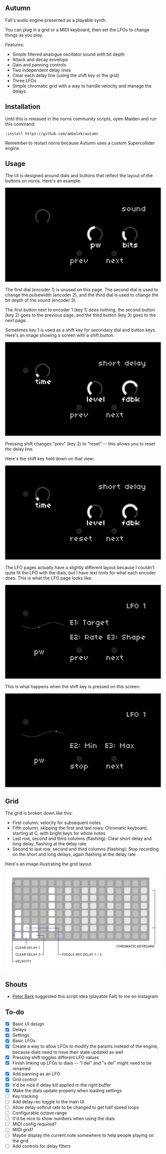 ## Autumn

Fall's audio engine presented as a playable synth.

You can plug in a grid or a MIDI keyboard, then set the LFOs to change things as you play.

Features:

* Simple filtered analogue oscillator sound with bit depth
* Attack and decay envelope
* Gain and panning controls
* Two independent delay lines
* Clear each delay line (using the shift key or the grid)
* Three LFOs
* Simple chromatic grid with a way to handle velocity and manage the delays

## Installation

Until this is released in the norns community scripts, open Maiden and run this command:

```
;install https://github.com/ambalek/autumn
```

Remember to restart norns because Autumn uses a custom Supercollider engine.

## Usage

The UI is designed around dials and buttons that reflect the layout of the buttons on norns. Here's an example.

![Autumn dials](img/dials_1.png)

The first dial (encoder 1) is unused on this page. The second dial is used to change the pulsewidth (encoder 2), and the third dial is used to change the bit depth of the sound (encoder 3).

The first button next to encoder 1 (key 1) does nothing, the second button (key 2) goes to the previous page, and the third button (key 3) goes to the next page.

Sometimes key 1 is used as a shift key for secondary dial and button keys. Here's an image showing a screen with a shift button.

![Shift key, not pressed](img/shift_1.png)

Pressing shift changes "prev" (key 2) to "reset" -- this allows you to reset the delay line.

Here's the shift key held down on that view:

![Shift key, pressed](img/shift_2.png)

The LFO pages actually have a slightly different layout because I couldn't quite fit the LFO with the dials, but I have text hints for what each encoder does. This is what the LFO page looks like:

![LFO](img/lfo_1.png)

This is what happens when the shift key is pressed on this screen:

![LFO](img/lfo_2.png)

## Grid

The grid is broken down like this:

* First column: velocity for subsequent notes
* Fifth column, skipping the first and last rows: Chromatic keyboard, starting at C, with bright keys for whole notes
* Last row, second and third columns (flashing): Clear short delay and long delay, flashing at the delay rate
* Second to last row, second and third columns (flashing): Stop recording on the short and long delays, again flashing at the delay rate

Here's an image illustrating the grid layout.

![LFO](img/grid.png)

## Shouts

* [Peter Bark](https://www.instagram.com/peterbarkmusic/) suggested this script idea (playable Fall) to me on Instagram

## To-do

- [x] Basic UI design
- [x] Delays
- [x] Settings
- [x] Basic LFOs
- [x] Create a way to allow LFOs to modify the params instead of the engine, because dials need to have their state updated as well
- [x] Pressing shift toggles different LFO values
- [x] Finish linking up LFOs to dials -- "l del" and "s del" might need to be renamed
- [x] Add panning as an LFO
- [x] Grid control
- [x] it'd be nice if delay kill applied to the right buffer
- [x] Make the dials update properly when loading settings
- [ ] Key tracking
- [ ] Add delay rec toggle to the main UI
- [ ] Allow delay softcut rate to be changed to get half speed loops
- [ ] Configurable octave range
- [ ] It'd be nice to show numbers when using the dials
- [ ] MIDI config required?
- [ ] MIDI grid?
- [ ] Maybe display the current note somewhere to help people playing on the grid
- [ ] Add controls for delay filters